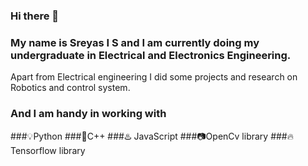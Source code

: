### Hi there 👋
### My name is Sreyas I S and I am currently doing my undergraduate in Electrical and Electronics Engineering.
Apart from Electrical engineering I did some projects and research on Robotics and control system.
### And I am handy in working with 

###💡Python
###🚀C++
###♨️ JavaScript
###📷OpenCv library
###🔥 Tensorflow library
